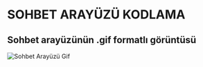 # SOHBET ARAYÜZÜ KODLAMA

## Sohbet arayüzünün .gif formatlı görüntüsü

![Sohbet Arayüzü Gif](https://github.com/brkkrtlgl/sohbetarayuzu/blob/main/sohbet_arayuzu.gif)

